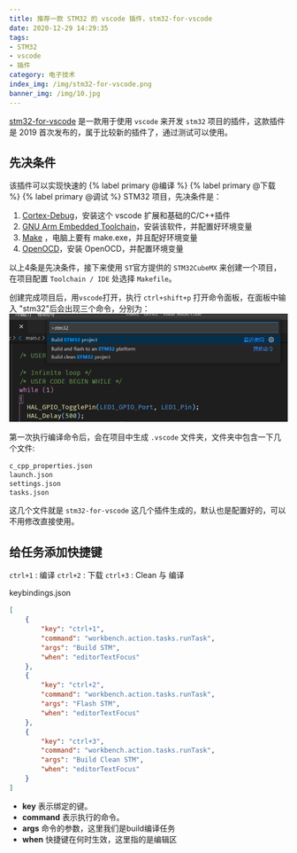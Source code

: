 ```yaml
---
title: 推荐一款 STM32 的 vscode 插件，stm32-for-vscode
date: 2020-12-29 14:29:35
tags:
- STM32
- vscode
- 插件
category: 电子技术
index_img: /img/stm32-for-vscode.png
banner_img: /img/10.jpg
---
```


[stm32-for-vscode](https://github.com/bmd-studio/stm32-for-vscode) 是一款用于使用 `vscode` 来开发 `stm32` 项目的插件，这款插件是 2019 首次发布的，属于比较新的插件了，通过测试可以使用。

## 先决条件
该插件可以实现快速的 {% label primary @编译 %} {% label primary @下载 %} {% label primary @调试 %} STM32 项目，先决条件是：

1. [Cortex-Debug](https://github.com/Marus/cortex-debug)，安装这个 vscode 扩展和基础的C/C++插件
2. [GNU Arm Embedded Toolchain](https://developer.arm.com/tools-and-software/open-source-software/developer-tools/gnu-toolchain/gnu-rm/downloads)，安装该软件，并配置好环境变量
3. [Make](http://gnuwin32.sourceforge.net/packages/make.htm) ，电脑上要有 make.exe，并且配好环境变量
4. [OpenOCD](https://gnutoolchains.com/arm-eabi/openocd/)，安装 OpenOCD，并配置环境变量

以上4条是先决条件，接下来使用 `ST`官方提供的 `STM32CubeMX` 来创建一个项目，在项目配置 `Toolchain / IDE` 处选择 `Makefile`。

创建完成项目后，用`vscode`打开，执行 `ctrl+shift+p` 打开命令面板，在面板中输入 "stm32"后会出现三个命令，分别为：
![stm32 for vscode](/img/stm32-for-vscode.png)

第一次执行编译命令后，会在项目中生成 `.vscode` 文件夹，文件夹中包含一下几个文件:

```
c_cpp_properties.json
launch.json
settings.json
tasks.json
```

这几个文件就是 `stm32-for-vscode` 这几个插件生成的，默认也是配置好的，可以不用修改直接使用。

## 给任务添加快捷键

`ctrl+1` : 编译
`ctrl+2` : 下载
`ctrl+3` : Clean 与 编译

keybindings.json
```json
[
    {
        "key": "ctrl+1",
        "command": "workbench.action.tasks.runTask",
        "args": "Build STM",
        "when": "editorTextFocus"
    },
    {
        "key": "ctrl+2",
        "command": "workbench.action.tasks.runTask",
        "args": "Flash STM",
        "when": "editorTextFocus"
    },
    {
        "key": "ctrl+3",
        "command": "workbench.action.tasks.runTask",
        "args": "Build Clean STM",
        "when": "editorTextFocus"
    }
]
```

* **key** 表示绑定的键。
* **command** 表示执行的命令。
* **args** 命令的参数，这里我们是build编译任务
* **when** 快捷键在何时生效，这里指的是编辑区
